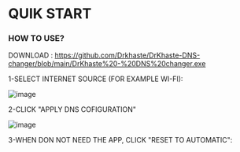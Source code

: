 # QUIK START
### HOW TO USE?
DOWNLOAD : https://github.com/Drkhaste/DrKhaste-DNS-changer/blob/main/DrKhaste%20-%20DNS%20changer.exe

1-SELECT INTERNET SOURCE (FOR EXAMPLE WI-FI):

![image](https://github.com/user-attachments/assets/090b0fed-7348-4f2a-91a3-96cb3ac85e2c)

2-CLICK "APPLY DNS COFIGURATION"

![image](https://github.com/user-attachments/assets/0a8acfdf-8583-436f-9540-f8bfc44b4606)

3-WHEN DON NOT NEED THE APP, CLICK "RESET TO AUTOMATIC":



